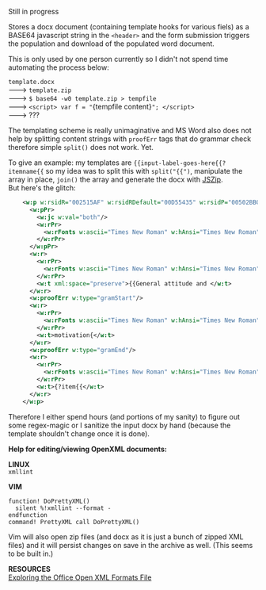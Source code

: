 Still in progress

Stores a docx document (containing template hooks for various fiels) as a BASE64 javascript string in the `<header>` and the form submission triggers the population and download of the populated word document.

This is only used by one person currently so I didn't not spend time automating the process below:

`template.docx`  
---> `template.zip`  
---> `$ base64 -w0 template.zip > tempfile`  
---> `<script> var f = "`{tempfile content}`"; </script>`  
---> ???

The templating scheme is really unimaginative and MS Word also does not help by splitting content strings with `proofErr` tags that do grammar check therefore simple `split()` does not work. Yet.  

To give an example: my templates are `{{input-label-goes-here{{?itemname{{` so my idea was to split this with `split("{{")`, manipulate the array in place, `join()` the array and generate the docx with [JSZip](https://github.com/Stuk/jszip).  
But here's the glitch:
```xml
    <w:p w:rsidR="002515AF" w:rsidRDefault="00D55435" w:rsidP="00502BB0">
      <w:pPr>
        <w:jc w:val="both"/>
        <w:rPr>
          <w:rFonts w:ascii="Times New Roman" w:hAnsi="Times New Roman"/>
        </w:rPr>
      </w:pPr>
      <w:r>
        <w:rPr>
          <w:rFonts w:ascii="Times New Roman" w:hAnsi="Times New Roman"/>
        </w:rPr>
        <w:t xml:space="preserve">{{General attitude and </w:t>
      </w:r>
      <w:proofErr w:type="gramStart"/>
      <w:r>
        <w:rPr>
          <w:rFonts w:ascii="Times New Roman" w:hAnsi="Times New Roman"/>
        </w:rPr>
        <w:t>motivation{</w:t>
      </w:r>
      <w:proofErr w:type="gramEnd"/>
      <w:r>
        <w:rPr>
          <w:rFonts w:ascii="Times New Roman" w:hAnsi="Times New Roman"/>
        </w:rPr>
        <w:t>{?item{{</w:t>
      </w:r>
    </w:p>
```

Therefore I either spend hours (and portions of my sanity) to figure out some regex-magic or I sanitize the input docx by hand (because the template shouldn't change once it is done).  

__Help for editing/viewing OpenXML documents:__

**LINUX**  
`xmllint`

**VIM**
```vim
function! DoPrettyXML()  
  silent %!xmllint --format -  
endfunction  
command! PrettyXML call DoPrettyXML()
```
Vim will also open zip files (and docx as it is just a bunch of zipped XML files) and it will persist changes on save in the archive as well. (This seems to be built in.)

**RESOURCES**  
[Exploring the Office Open XML Formats File](https://msdn.microsoft.com/en-us/library/aa982683(v=office.12).aspx#Anchor_2)
